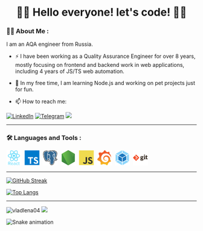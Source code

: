 <div id="header" align="center">
  <h1>
   👩‍💻 Hello everyone! let's code! 👩‍💻
  </h1>
</div>

### :woman_technologist: About Me :
I am an AQA engineer from Russia.
- :zap:  I have been working as a Quality Assurance Engineer for over 8 years, mostly focusing on frontend and backend work in web applications, including 4 years of JS/TS web automation.

- :telescope: In my free time, I am learning Node.js and working on pet projects just for fun.

- :mailbox: How to reach me:

[![LinkedIn](https://img.shields.io/badge/LinkedIn-0077B5?style=for-the-badge&logo=linkedin&logoColor=white)](https://linkedin.com/in/vladlena-bonk)
[![Telegram](https://img.shields.io/badge/Telegram-2CA5E0?style=for-the-badge&logo=telegram&logoColor=white)](https://t.me/wldlenus)
<a href="mailto:eltarya@gmail.com"><img src="https://img.shields.io/badge/Gmail-D14836?style=for-the-badge&logo=gmail&logoColor=white"></a>

---

### :hammer_and_wrench: Languages and Tools :
<div>
  <img src="https://github.com/devicons/devicon/blob/master/icons/react/react-original-wordmark.svg" title="React" alt="React" width="40" height="40"/>&nbsp;
  <img src="https://github.com/devicons/devicon/blob/master/icons/typescript/typescript-original.svg" title="Typescript" alt="typescript" width="40" height="40"/>&nbsp;
  <img src="https://github.com/devicons/devicon/blob/master/icons/postgresql/postgresql-original.svg"  title="PSQL" alt="PSQL" width="40" height="40"/>&nbsp;
  <img src="https://github.com/devicons/devicon/blob/master/icons/nodejs/nodejs-original.svg" title="NodeJS" alt="NodeJS" width="40" height="40"/>&nbsp;
  <img src="https://github.com/devicons/devicon/blob/master/icons/javascript/javascript-original.svg" title="JavaScript" alt="JavaScript" width="40" height="40"/>&nbsp;
  <img src="https://github.com/devicons/devicon/blob/master/icons/grafana/grafana-original.svg" title="Grafana" alt="Grafana" width="40" height="40"/>&nbsp;
  <img src="https://github.com/devicons/devicon/blob/master/icons/webpack/webpack-original.svg" title="Webpack"  alt="Webpack" width="40" height="40"/>&nbsp;
  <img src="https://github.com/devicons/devicon/blob/master/icons/git/git-original-wordmark.svg" title="Git" **alt="Git" width="40" height="40"/>
</div>

---
[![GitHub Streak](http://github-readme-streak-stats.herokuapp.com?user=vladlena04&theme=dark&background=000000)](https://git.io/vladlena04)

[![Top Langs](https://github-readme-stats.vercel.app/api/top-langs/?username=vladlena04&layout=compact&theme=vision-friendly-dark)](https://github.com/anuraghazra/github-readme-stats)

---

<p>
<img  src="https://github-readme-stats.vercel.app/api/top-langs/?username=vladlena04&layout=compact&title_color=f34f29&text_color=000000&icon_color=FF6C00&locale=" alt="vladlena04" height="150px"/> 
<img src="https://github-readme-stats.vercel.app/api?username=vladlena04&show_icons=true&&count_private=true&include_all_commits=true&custom_title=My%20stats%20around%20here&title_color=f34f29&text_color=000000&icon_color=FF6C00&locale=" height="150px"></p>

![Snake animation](https://github.com/MaksimNikolaev/NikolaevMaksim/blob/main/Images/github-contribution-grid-snake.svg)
